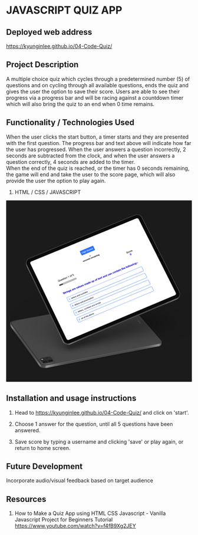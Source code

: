 # JAVASCRIPT QUIZ APP
## **Deployed web address**
https://kyunginlee.github.io/04-Code-Quiz/
<br>

## **Project Description**

A multiple choice quiz which cycles through a predetermined number (5) of questions and on cycling through all available questions, ends the quiz and gives the user the option to save their score. Users are able to see their progress via a progress bar and will be racing against a countdown timer which will also bring the quiz to an end when 0 time remains. 
<br>

## **Functionality / Technologies Used**

When the user clicks the start button, a timer starts and they are presented with the first question. The progress bar and text above will indicate how far the user has progressed. When the user answers a question incorrectly, 2 seconds are subtracted from the clock, and when the user answers a question correctly, 4 seconds are added to the timer.
<br>
When the end of the quiz is reached, or the timer has 0 seconds remaining, the game will end and take the user to the score page, which will also provide the user the option to play again.

1) HTML / CSS / JAVASCRIPT

![Alt Text](README/code-quiz.png)
<br>

## **Installation and usage instructions**

1) Head to https://kyunginlee.github.io/04-Code-Quiz/ and click on 'start'. 

2) Choose 1 answer for the question, until all 5 questions have been answered. 

3) Save score by typing a username and clicking 'save' or play again, or return to home screen.


## **Future Development**

Incorporate audio/visual feedback based on target audience

## **Resources**
1) How to Make a Quiz App using HTML CSS Javascript - Vanilla Javascript Project for Beginners Tutorial https://www.youtube.com/watch?v=f4fB9Xg2JEY
